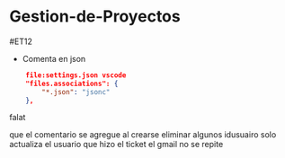 # Gestion-de-Proyectos
#ET12

* Comenta en json 
```json
    file:settings.json vscode
    "files.associations": {
        "*.json": "jsonc"
    },
```


falat

que el comentario se agregue al crearse
eliminar algunos idusuairo
solo actualiza el usuario que hizo el ticket 
el gmail no se repite